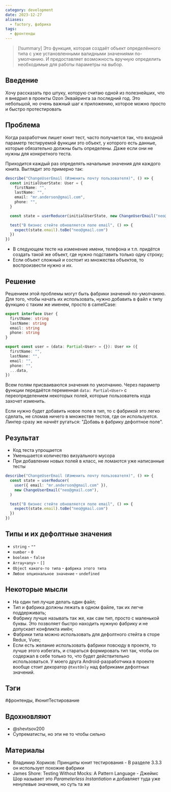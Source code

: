 ```yaml
---
category: development
date: 2023-12-27
aliases:
  - factory, фабрика
tags:
  - фронтенды
---
```


> [!summary]
> Это функция, которая создаёт объект определённого типа с уже установленными валидными значениями по-умолчанию. И предоставляет возможность вручную определить необходимые для работы параметры на выбор.

## Введение

Хочу рассказать про штуку, которую считаю одной из полезнейших, что я внедрил в проекты Ozon Эквайринга за последний год. Это небольшой, но очень важный шаг к приложению, которое можно просто и быстро протестировать

## Проблема

Когда разработчик пишет юнит тест, часто получается так, что входной параметр тестируемой функции это объект, у которого есть данные, которые обязательно должны быть определены. Даже если они не нужны для конкретного теста.

Приходится каждый раз определять начальные значения для каждого юнита. Выглядит это примерно так:

```ts
describe("ChangeUserEmail (Изменить почту пользователя)", () => {
  const initialUserState: User = {
    firstName: "",
    lastName: "",
    email: "mr.anderson@gmail.com",
    phone: "",
  }

  const state = userReducer(initialUserState, new ChangeUserEmail("neo@gmail.com"))

  test("В бизнес стейте обновляется поле email", () => {
    expect(state.email).toBe("neo@gmail.com")
  })
})
```

- В следующем тесте на изменение имени, телефона и т.п. придётся создать такой же объект, где нужно подставить только одну строку;
- Если объект сложный и состоит из множества объектов, то воспроизвести нужно и их.

## Решение

Решением этой проблемы могут быть фабрики значений по-умолчанию. Для того, чтобы начать их использовать, нужно добавить в файл к типу функцию с таким же именем, просто в camelCase:

```ts
export interface User {
  firstName: string
  lastName: string
  email: string
  phone: string
}

export const user = (data: Partial<User> = {}): User => ({
  firstName: "",
  lastName: "",
  email: "",
  phone: "",
  ...data,
})
```

Всем полям присваиваются значения по умолчанию. Через параметр функции передаётся переменная `data: Partial<User>` с переопределением некоторых полей, которые пользователь кода захочет изменить.

Если нужно будет добавить новое поле в тип, то с фабрикой это легко сделать, не сломав ничего в множестве тестов, где он используется. Линтер сразу же начнёт ругаться: "Добавь в фабрику дефолтное поле".

## Результат

- Код теста упрощается
- Уменьшается количество визуального мусора
- При добавлении новых полей в класс, не ломаются уже написанные тесты

```ts
describe("ChangeUserEmail (Изменить почту пользователя)", () => {
  const state = userReducer(
    user({ email: "mr.anderson@gmail.com" }),
    new ChangeUserEmail("neo@gmail.com"),
  )

  test("В бизнес стейте обновляется поле email", () => {
    expect(state.email).toBe("neo@gmail.com")
  })
})
```

## Типы и их дефолтные значения

- `string` - `""`
- `number` - `0`
- `boolean` - `false`
- `Array<any>` - `[]`
- `Object какого-то типа` - `фабрика этого типа`
- `Любое опциональное значение` - `undefined`

## Некоторые мысли

- На один тип лучше делать один файл;
- Тип и фабрика должны лежать в одном файле, так их легче поддерживать;
- Фабрику лучше называть так же, как сам тип, просто с маленькой буквы. Это позволяет быстро находить нужную фабрику и не допускает конфликта имён;
- Фабрики типа можно использовать для дефолтного стейта в сторе Redux, Vuex;
- Если есть желание использовать фабрики повсюду в проекте, то лучше этого избегать, и стараться формировать тип так, чтобы он содержал в себе только то, что будет действительно использоваться. У моего друга Android-разработчика в проекте вообще стоит декоратор `@testOnly` над фабриками дефолтных значений.

## Тэги

#фронтенды, #юнитТестирование

## Вдохновляют

- @shevtsov200
- Супрематисты, но эти не то чтобы сильно

## Материалы

- Владимир Хориков: Принципы юнит тестирования - В разделе 3.3.3 он использует похожие фабрики
- James Shore: Testing Without Mocks: A Pattern Language - Джеймс Шор называет это _Parameterless Instantiation_ и добавляет туда уже ненулевые значения, но суть та же
